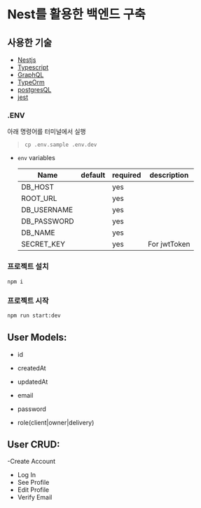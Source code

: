 # Nest를 활용한 백엔드 구축

## 사용한 기술

- [Nestjs](https://docs.nestjs.com/)
- [Typescript](https://www.typescriptlang.org/)
- [GraphQL](https://graphql.org/)
- [TypeOrm](https://typeorm.io/#/)
- [postgresQL](https://www.postgresql.org/)
- [jest](https://jestjs.io/)

### .ENV

아래 명령어를 터미널에서 실행

> `cp .env.sample .env.dev`

- `env` variables

  | Name        | default | required | description  |
  | ----------- | ------- | -------- | ------------ |
  | DB_HOST     |         | yes      |              |
  | ROOT_URL    |         | yes      |              |
  | DB_USERNAME |         | yes      |              |
  | DB_PASSWORD |         | yes      |              |
  | DB_NAME     |         | yes      |              |
  | SECRET_KEY  |         | yes      | For jwtToken |

### 프로젝트 설치

```
npm i
```

### 프로젝트 시작

```sh
npm run start:dev
```

## User Models:

- id
- createdAt
- updatedAt

- email
- password
- role(client|owner|delivery)

## User CRUD:

-Create Account

- Log In
- See Profile
- Edit Profile
- Verify Email
